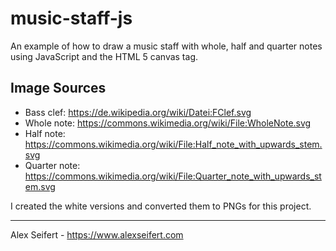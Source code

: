 # music-staff-js

An example of how to draw a music staff with whole, half and quarter notes using JavaScript and the HTML 5 canvas tag.


## Image Sources
- Bass clef: https://de.wikipedia.org/wiki/Datei:FClef.svg
- Whole note: https://commons.wikimedia.org/wiki/File:WholeNote.svg
- Half note: https://commons.wikimedia.org/wiki/File:Half_note_with_upwards_stem.svg
- Quarter note: https://commons.wikimedia.org/wiki/File:Quarter_note_with_upwards_stem.svg

I created the white versions and converted them to PNGs for this project.

---

Alex Seifert - https://www.alexseifert.com
